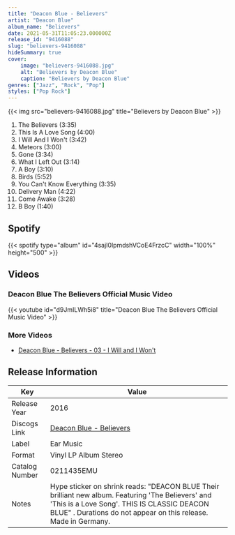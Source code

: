 ```yaml
---
title: "Deacon Blue - Believers"
artist: "Deacon Blue"
album_name: "Believers"
date: 2021-05-31T11:05:23.000000Z
release_id: "9416088"
slug: "believers-9416088"
hideSummary: true
cover:
    image: "believers-9416088.jpg"
    alt: "Believers by Deacon Blue"
    caption: "Believers by Deacon Blue"
genres: ["Jazz", "Rock", "Pop"]
styles: ["Pop Rock"]
---
```


{{< img src="believers-9416088.jpg" title="Believers by Deacon Blue" >}}

<!-- section break -->

1. The Believers (3:35)
2. This Is A Love Song (4:00)
3. I Will And I Won't (3:42)
4. Meteors (3:00)
5. Gone (3:34)
6. What I Left Out (3:14)
7. A Boy (3:10)
8. Birds (5:52)
9. You Can't Know Everything (3:35)
10. Delivery Man (4:22)
11. Come Awake (3:28)
12. B Boy (1:40)

<!-- section break -->


## Spotify
{{< spotify type="album" id="4sajI0lpmdshVCoE4FrzcC" width="100%" height="500" >}}



## Videos
### Deacon Blue The Believers Official Music Video
{{< youtube id="d9JmILWh5i8" title="Deacon Blue The Believers Official Music Video" >}}<br>

### More Videos

- [Deacon Blue  - Believers - 03 - I Will and I Won't](https://www.youtube.com/watch?v=UVUsVqdKzmI)


## Release Information
|  Key           | Value                                                |
| ---------------| ---------------------------------------------------- |
| Release Year   | 2016                                   |
| Discogs Link   | [Deacon Blue - Believers](https://www.discogs.com/release/9416088-Deacon-Blue-Believers) |
| Label          | Ear Music |
| Format         | Vinyl LP Album Stereo |
| Catalog Number | 0211435EMU |
| Notes | Hype sticker on shrink reads:  "DEACON BLUE  Their brilliant new album.  Featuring 'The Believers' and 'This is a Love Song'.  THIS IS CLASSIC DEACON BLUE" .  Durations do not appear on this release.  Made in Germany. |